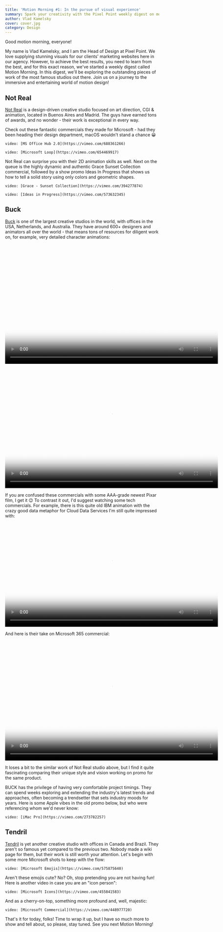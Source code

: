 ```yaml
---
title: 'Motion Morning #1: In the pursue of visual experience'
summary: Spark your creativity with the Pixel Point weekly digest on motion design!
author: Vlad Kamelsky
cover: cover.jpg
category: Design
---
```


Good motion morning, everyone!

My name is Vlad Kamelsky, and I am the Head of Design at Pixel Point. We love supplying stunning visuals for our clients' marketing websites here in our agency. However, to achieve the best results, you need to learn from the best, and for this exact reason, we've started a weekly digest called Motion Morning. In this digest, we'll be exploring the outstanding pieces of work of the most famous studios out there. Join us on a journey to the immersive and entertaining world of motion design!

## Not Real

[Not Real](https://notreal.tv/) is a design-driven creative studio focused on art direction, CGI & animation, located in Buenos Aires and Madrid. The guys have earned tons of awards, and no wonder - their work is exceptional in every way.

Check out these fantastic commercials they made for Microsoft - had they been heading their design department, macOS wouldn't stand a chance 😀

`video: [MS Office Hub 2.0](https://vimeo.com/688361266)`

`video: [Microsoft Loop](https://vimeo.com/654469917)`

Not Real can surprise you with their 2D animation skills as well. Next on the queue is the highly dynamic and authentic Grace Sunset Collection commercial, followed by a show promo Ideas In Progress that shows us how to tell a solid story using only colors and geometric shapes.

`video: [Grace - Sunset Collection](https://vimeo.com/394277874)`

`video: [Ideas in Progress](https://vimeo.com/573632345)`

## Buck

[Buck](http://www.buck.co/) is one of the largest creative studios in the world, with offices in the USA, Netherlands, and Australia. They have around 600+ designers and animators all over the world - that means tons of resources for diligent work on, for example, very detailed character animations:

<video src="https://pixel-point-website.s3.amazonaws.com/posts/2022-05-30-motion-morning-1/7.mp4" width="696" height="392" controls poster="video-cover-1.jpg"></video>

<video src="https://pixel-point-website.s3.amazonaws.com/posts/2022-05-30-motion-morning-1/14.mp4" width="696" height="392" controls poster="video-cover-2.jpg"></video>

If you are confused these commercials with some AAA-grade newest Pixar film, I get it 😉 To contrast it out, I'd suggest watching some tech commercials. For example, there is this quite old IBM animation with the crazy good data metaphor for Cloud Data Services I'm still quite impressed with:

<video src="https://pixel-point-website.s3.amazonaws.com/posts/2022-05-30-motion-morning-1/1.mp4" width="696" height="340" controls poster="video-cover-3.jpg"></video>

And here is their take on Microsoft 365 commercial:

<video src="https://pixel-point-website.s3.amazonaws.com/posts/2022-05-30-motion-morning-1/2.mp4" width="696" height="392" controls poster="video-cover-4.jpg"></video>

It loses a bit to the similar work of Not Real studio above, but I find it quite fascinating comparing their unique style and vision working on promo for the same product.

BUCK has the privilege of having very comfortable project timings. They can spend weeks exploring and extending the industry's latest trends and approaches, often becoming a trendsetter that sets industry moods for years. Here is some Apple vibes in the old promo below, but who were referencing whom we'd never know:

`video: [iMac Pro](https://vimeo.com/273782257)`

## Tendril

[Tendril](https://tendril.ca/) is yet another creative studio with offices in Canada and Brazil. They aren't so famous yet compared to the previous two. Nobody made a wiki page for them, but their work is still worth your attention. Let's begin with some more Microsoft shots to keep with the flow:

`video: [Microsoft Emojis](https://vimeo.com/575875640)`

Aren't these emojis cute? No? Oh, stop pretending you are not having fun! Here is another video in case you are an "icon person":

`video: [Microsoft Icons](https://vimeo.com/455841583)`

And as a cherry-on-top, something more profound and, well, majestic:

`video: [Microsoft Commercial](https://vimeo.com/448977720)`

That's it for today, folks! Time to wrap it up, but I have so much more to show and tell about, so please, stay tuned. See you next Motion Morning!

